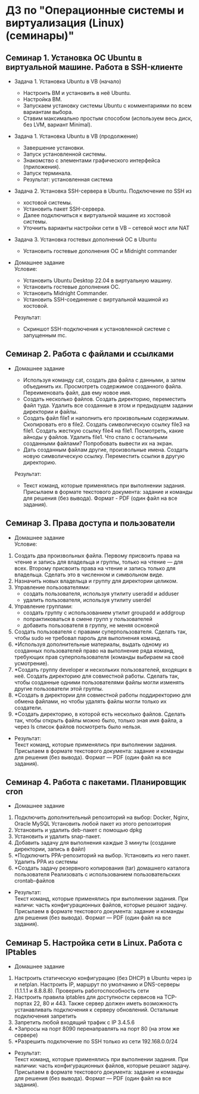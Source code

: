 # ДЗ по "Операционные системы и виртуализация (Linux) (семинары)"

## Семинар 1. Установка ОС Ubuntu в виртуальной машине. Работа в SSH-клиенте
* Задача 1. Установка Ubuntu в VB (начало)
  - Настроить ВМ и установить в неё Ubuntu.
  - Настройка ВМ.
  - Запускаем установку системы Ubuntu с комментариями
по всем вариантам выбора.
  - Ставим максимально простым способом (используем
весь диск, без LVM, вариант Minimal).

* Задача 1. Установка Ubuntu в VB (продолжение)
  - Завершение установки.
  - Запуск установленной системы.
  - Знакомство с элементами графического интерфейса
(приложения).
  - Запуск терминала.
  - Результат: установленная система

* Задача 2. Установка SSH-сервера в Ubuntu. Подключение по SSH из
  - хостовой системы.
  - Установить пакет SSH-сервера.
  - Далее подключиться к виртуальной машине из хостовой
системы.
  - Уточнить варианты настройки сети в VB – сетевой мост
или NAT

* Задача 3. Установка гостевых дополнений ОС в Ubuntu
  - Установить гостевые дополнения ОС и Midnight
commander

* Домашнее задание  
Условие:
  - Установить Ubuntu Desktop 22.04 в виртуальную
машину.
  - Установить гостевые дополнения ОС.
  - Установить Midnight Commander.
  - Установить SSH-соединение с виртуальной машиной
из хостовой.  

   Результат:  
  - Скриншот SSH-подключения к установленной системе с
   запущенным mc.

## Семинар 2. Работа с файлами и ссылками
* Домашнее задание
  - Используя команду cat, создать два файла с данными, а затем объединить их.
Просмотреть содержимое созданного файла. Переименовать файл, дав ему новое
имя.
  - Создать несколько файлов. Создать директорию, переместить файл туда. Удалить
все созданные в этом и предыдущем задании директории и файлы.
  - Создать файл file1 и наполнить его произвольным содержимым. Скопировать его в
file2. Создать символическую ссылку file3 на file1. Создать жесткую ссылку file4 на
file1. Посмотреть, какие айноды у файлов. Удалить file1. Что стало с остальными
созданными файлами? Попробовать вывести их на экран.
  - Дать созданным файлам другие, произвольные имена. Создать новую
символическую ссылку. Переместить ссылки в другую директорию.  
  
  Результат:
  - Текст команд, которые применялись при выполнении задания. Присылаем в формате
текстового документа: задание и команды для решения (без вывода). Формат - PDF
(один файл на все задания).

## Семинар 3. Права доступа и пользователи
* Домашнее задание  
Условие:
1. Создать два произвольных файла. Первому присвоить права на чтение и запись для владельца и группы,
только на чтение — для всех. Второму присвоить права на чтение и запись только для владельца.
Сделать это в численном и символьном виде.
2. Назначить новых владельца и группу для директории целиком.
3. Управление пользователями:
    - создать пользователя, используя утилиту useradd и adduser
    - удалить пользователя, используя утилиту userdel
4. Управление группами:
    - создать группу с использованием утилит groupadd и addgroup
    - попрактиковаться в смене групп у пользователей
    - добавить пользователя в группу, не меняя основной
5. Создать пользователя с правами суперпользователя. Сделать так, чтобы sudo не требовал пароль для выполнения команд.
6. *Используя дополнительные материалы, выдать одному из созданных пользователей право на выполнение ряда команд,
требующих прав суперпользователя (команды выбираем на своё усмотрение).
7. *Создать группу developer и нескольких пользователей, входящих в неё. Создать директорию для совместной работы.
Сделать так, чтобы созданные одними пользователями файлы могли изменять другие пользователи этой группы.
8. *Создать в директории для совместной работы поддиректорию для обмена файлами, но чтобы удалять файлы могли только
их создатели.
9. *Создать директорию, в которой есть несколько файлов. Сделать так, чтобы открыть файлы можно было, только зная имя
файла, а через ls список файлов посмотреть было нельзя.

* Результат:  
Текст команд, которые применялись при выполнении задания. Присылаем в формате текстового документа: задание
и команды для решения (без вывода). Формат — PDF (один файл на все задания).

## Семинар 4. Работа с пакетами. Планировщик cron
* Домашнее задание
1. Подключить дополнительный репозиторий на выбор: Docker, Nginx, Oracle MySQL
Установить любой пакет из этого репозитория
2. Установить и удалить deb-пакет с помощью dpkg
3. Установить и удалить snap-пакет.
4. Добавить задачу для выполнения каждые 3 минуты (создание директории, запись в файл)
5. *Подключить PPA-репозиторий на выбор. Установить из него пакет.
Удалить PPA из системы
6. *Создать задачу резервного копирования (tar) домашнего каталога пользователя
Реализовать с использованием пользовательских crontab-файлов

* Результат:  
Текст команд, которые применялись при выполнении задания. При наличи: часть
конфигурационных файлов, которые решают задачу.  
Присылаем в формате текстового документа: задание и команды для решения (без вывода).
Формат — PDF (один файл на все задания).

## Семинар 5. Настройка сети в Linux. Работа с IPtables
* Домашнее задание
1. Настроить статическую конфигурацию (без DHCP) в Ubuntu через ip и netplan. Настроить IP,
маршрут по умолчанию и DNS-серверы (1.1.1.1 и 8.8.8.8).
Проверить работоспособность сети
2. Настроить правила iptables для доступности сервисов на TCP-портах 22, 80 и 443. Также
сервер должен иметь возможность устанавливать подключения к серверу обновлений.
Остальные подключения запретить
3. Запретить любой входящий трафик с IP 3.4.5.6
4. *Запросы на порт 8090 перенаправлять на порт 80 (на этом же сервере)
5. *Разрешить подключение по SSH только из сети 192.168.0.0/24

* Результат:  
Текст команд, которые применялись при выполнении задания.
При наличии: часть конфигурационных файлов, которые решают задачу.
Присылаем в формате текстового документа: задание и команды для решения (без вывода).
Формат — PDF (один файл на все задания).